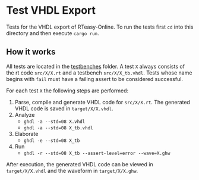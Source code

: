 # Test VHDL Export

Tests for the VHDL export of RTeasy-Online. To run the tests first `cd` into this directory and then execute `cargo run`.

## How it works

All tests are located in the [testbenches](./testbenches) folder. A test `X` always consists of the rt code `src/X/X.rt` and a testbench `src/X/X_tb.vhdl`. Tests whose name begins with `fail` must have a failing assert to be considered successful.

For each test `X` the following steps are performed:

1. Parse, compile and generate VHDL code for `src/X/X.rt`. The generated VHDL code is saved in `target/X/X.vhdl`.
2. Analyze
   - `ghdl -a --std=08 X.vhdl`
   - `ghdl -a --std=08 X_tb.vhdl`
3. Elaborate
   - `ghdl -e --std=08 X_tb`
4. Run
   - `ghdl -r --std=08 X_tb --assert-level=error --wave=X.ghw`

After execution, the generated VHDL code can be viewed in `target/X/X.vhdl` and the waveform in `target/X/X.ghw`.
